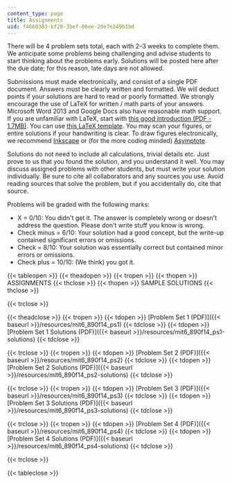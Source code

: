 ```yaml
---
content_type: page
title: Assignments
uid: f4660383-bf28-3bef-06ee-20e7e249b1bd
---
```


There will be 4 problem sets total, each with 2–3 weeks to complete them. We anticipate some problems being challenging and advise students to start thinking about the problems early. Solutions will be posted here after the due date; for this reason, late days are not allowed.

Submissions must made electronically, and consist of a single PDF document. Answers must be clearly written and formatted. We will deduct points if your solutions are hard to read or poorly formatted. We strongly encourage the use of LaTeX for written / math parts of your answers. Microsoft Word 2013 and Google Docs also have reasonable math support. If you are unfamiliar with LaTeX, start with [this good introduction (PDF - 1.7MB)](http://www.ctan.org/tex-archive/info/lshort/english/lshort.pdf). You can use [this LaTeX template](http://courses.csail.mit.edu/6.890/fall14/psets/hw-template.tex). You may scan your figures, or entire solutions if your handwriting is clear. To draw figures electronically, we recommend [Inkscape](http://inkscape.org/en/) or (for the more coding minded) [Asymptote](http://asymptote.sourceforge.net/).

Solutions do not need to include all calculations, trivial details etc. Just prove to us that you found the solution, and you understand it well. You may discuss assigned problems with other students, but must write your solution individually. Be sure to cite all collaborators and any sources you use. Avoid reading sources that solve the problem, but if you accidentally do, cite that source.

Problems will be graded with the following marks:

*   X = 0/10: You didn't get it. The answer is completely wrong or doesn't address the question. Please don't write stuff you know is wrong.
*   Check minus = 6/10: Your solution had a good concept, but the write-up contained significant errors or omissions.
*   Check = 8/10: Your solution was essentially correct but contained minor errors or omissions.
*   Check plus = 10/10: (We think) you got it.

{{< tableopen >}}
{{< theadopen >}}
{{< tropen >}}
{{< thopen >}}
ASSIGNMENTS
{{< thclose >}}
{{< thopen >}}
SAMPLE SOLUTIONS
{{< thclose >}}

{{< trclose >}}

{{< theadclose >}}
{{< tropen >}}
{{< tdopen >}}
[Problem Set 1 (PDF)]({{< baseurl >}}/resources/mit6_890f14_ps1)
{{< tdclose >}}
{{< tdopen >}}
[Problem Set 1 Solutions (PDF)]({{< baseurl >}}/resources/mit6_890f14_ps1-solutions)
{{< tdclose >}}

{{< trclose >}}
{{< tropen >}}
{{< tdopen >}}
[Problem Set 2 (PDF)]({{< baseurl >}}/resources/mit6_890f14_ps2)
{{< tdclose >}}
{{< tdopen >}}
[Problem Set 2 Solutions (PDF)]({{< baseurl >}}/resources/mit6_890f14_ps2-solutions)
{{< tdclose >}}

{{< trclose >}}
{{< tropen >}}
{{< tdopen >}}
[Problem Set 3 (PDF)]({{< baseurl >}}/resources/mit6_890f14_ps3)
{{< tdclose >}}
{{< tdopen >}}
[Problem Set 3 Solutions (PDF)]({{< baseurl >}}/resources/mit6_890f14_ps3-solutions)
{{< tdclose >}}

{{< trclose >}}
{{< tropen >}}
{{< tdopen >}}
[Problem Set 4 (PDF)]({{< baseurl >}}/resources/mit6_890f14_ps4)
{{< tdclose >}}
{{< tdopen >}}
[Problem Set 4 Solutions (PDF)]({{< baseurl >}}/resources/mit6_890f14_ps4-solutions)
{{< tdclose >}}

{{< trclose >}}

{{< tableclose >}}